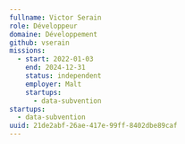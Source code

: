 ```yaml
---
fullname: Victor Serain
role: Développeur
domaine: Développement
github: vserain
missions:
  - start: 2022-01-03
    end: 2024-12-31
    status: independent
    employer: Malt
    startups:
      - data-subvention
startups:
  - data-subvention
uuid: 21de2abf-26ae-417e-99ff-8402dbe89caf
---
```

